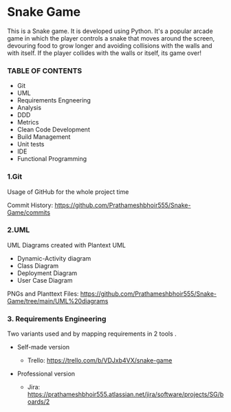 # Snake Game
This is a Snake game. It is developed using Python. It's a popular arcade game in which the player controls a snake that moves around the screen, devouring food to grow longer and avoiding collisions with the walls and with itself. If the player collides with the walls or itself, its game over!


### TABLE OF CONTENTS 
- Git
- UML
- Requirements Engneering
- Analysis
- DDD
- Metrics
- Clean Code Development
- Build Management
- Unit tests
- IDE
- Functional Programming 

### 1.Git
Usage of GitHub for the whole project time

Commit History: https://github.com/Prathameshbhoir555/Snake-Game/commits

### 2.UML
UML Diagrams created with Plantext UML

+ Dynamic-Activity diagram
+ Class Diagram
+  Deployment Diagram
+  User Case Diagram

PNGs and Planttext Files: https://github.com/Prathameshbhoir555/Snake-Game/tree/main/UML%20diagrams


### 3. Requirements Engineering
Two variants used and by mapping requirements in 2 tools .

- Self-made version
  - Trello: https://trello.com/b/VDJxb4VX/snake-game

  
- Professional version
  - Jira: https://prathameshbhoir555.atlassian.net/jira/software/projects/SG/boards/2
  
